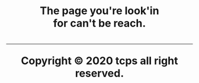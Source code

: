 <div style="text-align:center;"><h1>The page you're look'in<br>for can't be reach.<h1/><div/>
<script async src="https://cse.google.com/cse.js?cx=002801009254815639014:pryn_afzhl4"></script>
<div class="gcse-search"></div>

<hr>
<div style="text-align:center;"><p>Copyright © 2020 tcps all right reserved.<p/></div>
